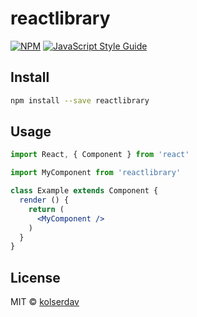 # reactlibrary

> 

[![NPM](https://img.shields.io/npm/v/reactlibrary.svg)](https://www.npmjs.com/package/reactlibrary) [![JavaScript Style Guide](https://img.shields.io/badge/code_style-standard-brightgreen.svg)](https://standardjs.com)

## Install

```bash
npm install --save reactlibrary
```

## Usage

```jsx
import React, { Component } from 'react'

import MyComponent from 'reactlibrary'

class Example extends Component {
  render () {
    return (
      <MyComponent />
    )
  }
}
```

## License

MIT © [kolserdav](https://github.com/kolserdav)
